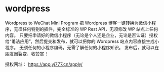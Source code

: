 # wordpress
Wordpress to WeChat Mini Program
把 Wordpress 博客一键转换为微信小程序，无须任何特别的插件，完全标准的 WP Rest API，无须修改 WP 站点上任何内容。
只要把申请好的微信小程序（无论是个人还是企业，无论是否认证）授权给“甬洁应用”，然后提交和发布，就可以把你的 Wordpress 站点内容直接生成小程序。
无须任何的小程序编码，无需了解任何的小程序知识。 
发布后，就可以在朋友圈裂变，收赞赏！

授权网址： https://app.yj777.cn/apply/ 
